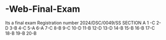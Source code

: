 # -Web-Final-Exam
Its a final exam
Registration number 2024/DSC/0049/SS
SECTION A
1 -C
2- D
3-B
4-C
5-A
6-A
7-C
8-B
9-C
10-D
11-B
12-D
13-D
14-B
15-B
16-B
17-C
18-B
19-B
20-B


